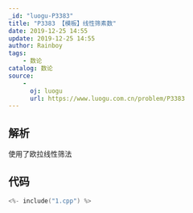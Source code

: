 ```yaml
---
_id: "luogu-P3383"
title: "P3383 【模板】线性筛素数"
date: 2019-12-25 14:55
update: 2019-12-25 14:55
author: Rainboy
tags:
    - 数论
catalog: 数论
source: 
    - 
      oj: luogu
      url: https://www.luogu.com.cn/problem/P3383
---
```


## 解析

使用了欧拉线性筛法

## 代码

```c
<%- include("1.cpp") %>
```
